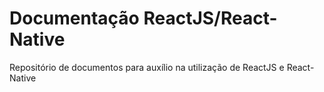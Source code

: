# Documentação ReactJS/React-Native

Repositório de documentos para auxílio na utilização de ReactJS e React-Native
